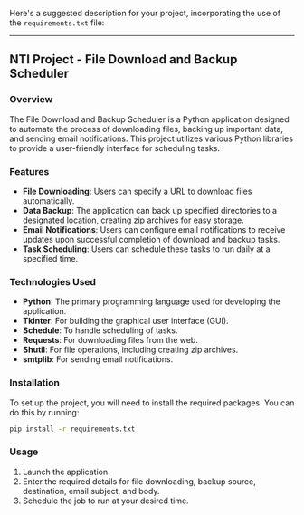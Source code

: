Here's a suggested description for your project, incorporating the use of the `requirements.txt` file:

---

## NTI Project - File Download and Backup Scheduler

### Overview
The File Download and Backup Scheduler is a Python application designed to automate the process of downloading files, backing up important data, and sending email notifications. This project utilizes various Python libraries to provide a user-friendly interface for scheduling tasks.

### Features
- **File Downloading**: Users can specify a URL to download files automatically.
- **Data Backup**: The application can back up specified directories to a designated location, creating zip archives for easy storage.
- **Email Notifications**: Users can configure email notifications to receive updates upon successful completion of download and backup tasks.
- **Task Scheduling**: Users can schedule these tasks to run daily at a specified time.

### Technologies Used
- **Python**: The primary programming language used for developing the application.
- **Tkinter**: For building the graphical user interface (GUI).
- **Schedule**: To handle scheduling of tasks.
- **Requests**: For downloading files from the web.
- **Shutil**: For file operations, including creating zip archives.
- **smtplib**: For sending email notifications.

### Installation
To set up the project, you will need to install the required packages. You can do this by running:
```bash
pip install -r requirements.txt
```

### Usage
1. Launch the application.
2. Enter the required details for file downloading, backup source, destination, email subject, and body.
3. Schedule the job to run at your desired time.

